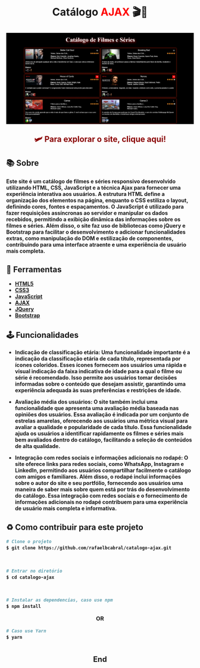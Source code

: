 <h1 align="center">
<p ><b>Catálogo <b style="text-decoration: none; color: red">AJAX</b> 🎬🍿<b></p>

<img src="img.jpg">
<br>
</h1>


<a href="https://catalogo-ajax.netlify.app/" style="text-decoration: none; color: #8b0000">
<h2 style="text-align: center; margin: 0;">🛩️ Para explorar o site, clique aqui!</h2>
</a>


## 📚 Sobre

#### Este site é um catálogo de filmes e séries responsivo desenvolvido utilizando **HTML, CSS, JavaScript** e a técnica **Ajax** para fornecer uma experiência interativa aos usuários. A estrutura HTML define a organização dos elementos na página, enquanto o CSS estiliza o layout, definindo cores, fontes e espaçamentos. O JavaScript é utilizado para fazer requisições assíncronas ao servidor e manipular os dados recebidos, permitindo a exibição dinâmica das informações sobre os filmes e séries. Além disso, o site faz uso de bibliotecas como **jQuery e Bootstrap** para facilitar o desenvolvimento e adicionar funcionalidades extras, como **manipulação do DOM** e estilização de componentes, contribuindo para uma interface atraente e uma experiência de usuário mais completa.


## 🔨 Ferramentas

- [HTML5](https://www.w3schools.com/html/)
- [CSS3](https://www.w3schools.com/css/)
- [JavaScript](https://www.w3schools.com/js/)
- [AJAX](https://www.w3schools.com/xml/ajax_intro.asp)
- [JQuery](https://www.w3schools.com/jquery/default.asp)
- [Bootstrap](https://www.w3schools.com/bootstrap/)

## 🕹️  Funcionalidades

- **Indicação de classificação etária:** Uma funcionalidade importante é a indicação da classificação etária de cada título, representada por ícones coloridos. Esses ícones fornecem aos usuários uma rápida e visual indicação da faixa indicativa de idade para a qual o filme ou série é recomendado. Isso permite aos usuários tomar decisões informadas sobre o conteúdo que desejam assistir, garantindo uma experiência adequada às suas preferências e restrições de idade.

- **Avaliação média dos usuários:** O site também inclui uma funcionalidade que apresenta uma avaliação média baseada nas opiniões dos usuários. Essa avaliação é indicada por um conjunto de estrelas amarelas, oferecendo aos usuários uma métrica visual para avaliar a qualidade e popularidade de cada título. Essa funcionalidade ajuda os usuários a identificar rapidamente os filmes e séries mais bem avaliados dentro do catálogo, facilitando a seleção de conteúdos de alta qualidade.

- **Integração com redes sociais e informações adicionais no rodapé:** O site oferece links para redes sociais, como WhatsApp, Instagram e LinkedIn, permitindo aos usuários compartilhar facilmente o catálogo com amigos e familiares. Além disso, o rodapé inclui informações sobre o autor do site e seu portfólio, fornecendo aos usuários uma maneira de saber mais sobre quem está por trás do desenvolvimento do catálogo. Essa integração com redes sociais e o fornecimento de informações adicionais no rodapé contribuem para uma experiência de usuário mais completa e informativa.

## ♻️ Como contribuir para este projeto

```bash
# Clone o projeto
$ git clone https://github.com/rafaelbcabral/catalogo-ajax.git
````
<br>

````bash
# Entrar no diretório
$ cd catalogo-ajax
````
<br>

````bash
# Instalar as dependencias, caso use npm
$ npm install
````

<p style="text-align: center; font-size: 15px; "><b>OR</b></p>

````bash
# Caso use Yarn
$ yarn
````

<h1></h1>
<p style="text-align: center; font-weight: bold; font-size: 20px">End</p>


